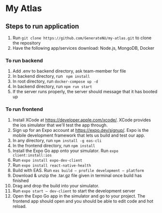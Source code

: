 # My Atlas

## Steps to run application ##
1. Run ``` git clone https://github.com/GenerateNU/my-atlas.git ``` to clone the repository
2. Have the following app/services download: Node.js, MongoDB, Docker
### To run backend
1. Add .env to backend directory, ask team-member for file
2. In backend directory, run ``` npm install```
3. In root directory, run ``` docker-compose up -d ```
4. In backend directory, run ``` npm run start ```
5. If the server runs properly, the server should message that it has booted up
### To run frontend
1. Install XCode at https://developer.apple.com/xcode/. XCode provides the ios simulator that we'll test the app through.
2. Sign up for an Expo account at https://expo.dev/signup/. Expo is the mobile development framework that lets us build and test our app.
3. In any directory, run ``` npm install -g eas-cli ```
4. In the frontend directory, run ``` npm install ```
5. Install the Expo Go app onto your simulator. Run ``` expo client:install:ios ```
6. Run ``` expo install expo-dev-client ```
7. Run ``` expo install react-native-health ```
8. Build with EAS. Run ``` eas build — profile development — platform ```
9. Download & unzip the .tar.gz file given in terminal once build has finished
10. Drag and drop the build into your simulator.
11. Run ``` expo start — dev-client ``` to start the development server
12. Open the Expo Go app in the simulator and go to your project. The frontend app should open and you should be able to edit code and hot reload.
